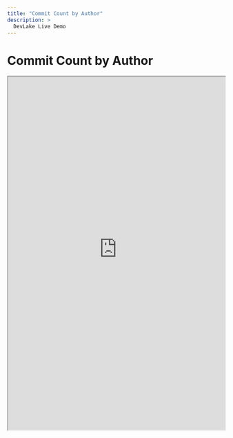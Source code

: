 ```yaml
---
title: "Commit Count by Author"
description: >
  DevLake Live Demo
---
```


# Commit Count by Author
<iframe src="https://grafana-lake.demo.devlake.io/d/F0iYknc7z/demo-commit-count-by-author?orgId=1&from=now-6M&to=now" width="100%" height="820px"></iframe>
